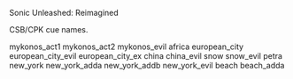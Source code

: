 Sonic Unleashed: Reimagined 

CSB/CPK cue names.

mykonos_act1
mykonos_act2
mykonos_evil
africa
european_city
european_city_evil
european_city_ex
china
china_evil
snow
snow_evil
petra
new_york
new_york_adda
new_york_addb
new_york_evil
beach
beach_adda